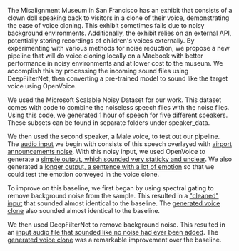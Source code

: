 The Misalignment Museum in San Francisco has an exhibit that consists of a clown doll speaking back to visitors in a clone of their voice, demonstrating the ease of voice cloning. This exhibit sometimes fails due to noisy background environments. Additionally, the exhibit relies on an external API, potentially storing recordings of children's voices externally. By experimenting with various methods for noise reduction, we propose a new pipeline that will do voice cloning locally on a Macbook with better performance in noisy environments and at lower cost to the museum. We accomplish this by processing the incoming sound files using DeepFilterNet, then converting a pre-trained model to sound like the target voice using OpenVoice.

We used the Microsoft Scalable Noisy Dataset for our work. This dataset comes with code to combine the noiseless speech files with the noise files. Using this code, we generated 1 hour of speech for five different speakers. These subsets can be found in separate folders under speaker_data. 

We then used the second speaker, a Male voice, to test out our pipeline. The [audio input](https://github.com/annalittle/CS224sProject/blob/main/MaleSpeakerWithAirportAnnouncementsOverlayedInput.wav) we begin with consists of this speech overlayed with [airport announcements noise](https://github.com/annalittle/CS224sProject/blob/main/AirportAnnouncementsNoise-NoiseOnly.wav). With this noisy input, we used OpenVoice to generate a [simple output, which sounded very staticky and unclear](https://github.com/annalittle/CS224sProject/blob/main/BaselineGeneratedOutput.wav). We also generated a [longer output, a sentence with a lot of emotion](https://github.com/annalittle/CS224sProject/blob/main/BaselineGeneratedOutputFanficVersion.wav) so that we could test the emotion conveyed in the voice clone.

To improve on this baseline, we first began by using spectral gating to remove background noise from the sample. This resulted in a ["cleaned" input](https://github.com/annalittle/CS224sProject/blob/main/PostSpectralGatingInput.wav) that sounded almost identical to the baseline. The [generated voice clone]() also sounded almost identical to the baseline.

We then used DeepFilterNet to remove background noise. This resulted in an [input audio file that sounded like no noise had ever been added](https://github.com/annalittle/CS224sProject/blob/main/PostDeepFilterNetInput.wav). The [generated voice clone](https://github.com/annalittle/CS224sProject/blob/main/PostDeepFilterNetGeneratedOutput.wav) was a remarkable improvement over the baseline. 




